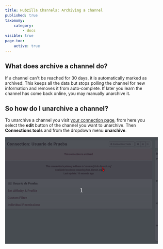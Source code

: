 ```yaml
---
title: Hubzilla Channels: Archiving a channel
published: true
taxonomy:
    category:
        - docs
visible: true
page-toc:
    active: true
---
```


## What does archive a channel do?
If a channel can't be reached for 30 days, it is automatically marked as archived. This keeps all the data but stops polling the channel for new information and removes it from auto-complete. If later you learn the channel has come back online, you may manually unarchive it.

## So how do I unarchive a channel?
To unarchive a channel you visit [your connection page](https://hub.disroot.org/connections), from here you select the **edit** button of the channel you want to unarchive. Then **Connections tools** and from the dropdown menu **unarchive**.

![UnArchiveChannel](en/UnArchiveChannel.gif)

